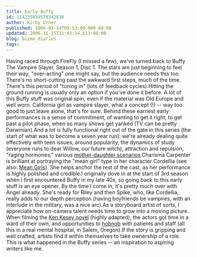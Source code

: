 ```yaml
---
title: Early Buffy
id: 114235834570342838
author: Kirby Urner
published: 2006-03-14T09:53:00.000-08:00
updated: 2006-11-15T11:43:54.611-08:00
blog: bizmo_diaries
tags: 
---
```


Having raced through FireFly (I missed a few), we've turned back to Buffy The Vampire Slayer, Season 1, Disc 1.  The stars are just beginning to feel their way, "over-acting" one might say, but the audience needs this too.  There's no short-cutting past the awkward first steps, much of the time.  There's this period of "tuning in" (lots of feedback cycles).Hitting the ground running is usually only an option if you've done it before.  A lot of this Buffy stuff was original spin, even if the material was Old Europe and well worn.  California girl as vampire slayer, what a concept (!) -- way too good to just leave alone, that's for sure.  Behind these earnest early performances is a sense of commitment, of wanting to get it right, to get past a pilot phase, when so many shows get yanked (TV can be pretty Darwinian).And a lot is fully functional right out of the gate in this series (the start of what was to become a seven year run):  we're already dealing quite effectively with teen issues, around popularity, the dynamics of study (everyone runs to dear Willow, our future witch), attraction and repulsion, "raging hormones," various [mother-daughter scenarios](http://www.buffyguide.com/episodes/witch.shtml).Charisma Carpenter is brilliant at portraying the "mean girl" type in her character Cordellia (see also:  [Mean Girls](http://www.imdb.com/title/tt0377092/)).  She helps anchor the rest of the cast, as her performance is highly polished and credible.I originally dove in at the start of 3rd season when I first encountered Buffy in my late 40s, so going back to this early stuff is an eye opener.  By the time I come in, it's pretty much over with Angel already.  She's ready for Riley and then Spike, who, like Cordellia, really adds to our depth perception (having boyfriends be vampires, with an interlude in the military, was a nice arc).As a storyboard artist of sorts, I appreciate how on-camera talent needs time to grow into a moving picture.  When filming the [Ken Kesey novel](http://www.imdb.com/title/tt0073486/) (highly adapted), the actors got time in a ward of their own, and opportunities to [hobnob](http://www.answers.com/hobnob&r=67) with patients and staff (all this in a real mental hospital, in Salem, Oregon).If the story is gripping and well crafted, artists find it within themselves to take ownership of a role.  This is what happened in the Buffy series -- an inspiration to aspiring writers like me.